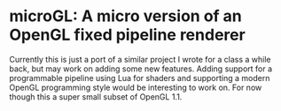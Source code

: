 microGL: A micro version of an OpenGL fixed pipeline renderer
=
Currently this is just a port of a similar project I wrote for a class a while back, but may work on adding some new features.
Adding support for a programmable pipeline using Lua for shaders and supporting a modern OpenGL programming style would
be interesting to work on. For now though this a super small subset of OpenGL 1.1.

